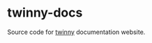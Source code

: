 # twinny-docs

Source code for [twinny](https://twinnydotdev.github.io/twinny-docs/) documentation website.